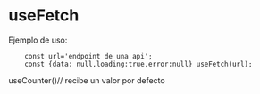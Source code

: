 # useFetch


Ejemplo de uso:

```
    const url='endpoint de una api';
    const {data: null,loading:true,error:null} useFetch(url);

```

useCounter()// recibe un valor por defecto